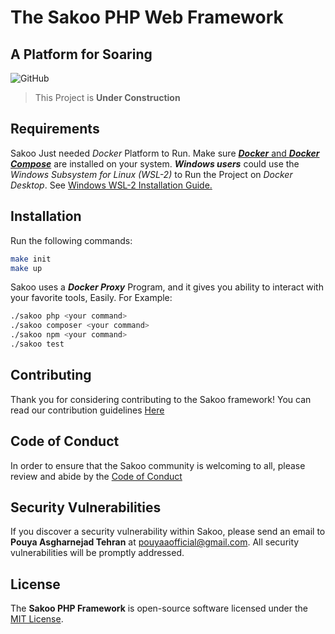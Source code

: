 # The Sakoo PHP Web Framework

## A Platform for Soaring
![GitHub](https://img.shields.io/github/license/sakoo-dev/framework-php)

> This Project is **Under Construction**

## Requirements
Sakoo Just needed _Docker_ Platform to Run.
Make sure [___Docker___ and ___Docker Compose___](https://docker.com) are installed on your system.
___Windows users___ could use the _Windows Subsystem for Linux (WSL-2)_ to Run the Project on _Docker Desktop_.
See [Windows WSL-2 Installation Guide.](https://docs.microsoft.com/en-us/windows/wsl/install-win10)

## Installation

Run the following commands: 
```bash
make init
make up
```
Sakoo uses a ___Docker Proxy___ Program, and it gives you ability to interact with your favorite tools, Easily.
For Example:
```bash
./sakoo php <your command>
./sakoo composer <your command>
./sakoo npm <your command>
./sakoo test
```

## Contributing
Thank you for considering contributing to the Sakoo framework! You can read our contribution guidelines [Here](.github/CONTRIBUTION.md)

## Code of Conduct
In order to ensure that the Sakoo community is welcoming to all, please review and abide by the [Code of Conduct](.github/CODE_OF_CONDUCT.md)

## Security Vulnerabilities
If you discover a security vulnerability within Sakoo, please send an email to **Pouya Asgharnejad Tehran** at [pouyaaofficial@gmail.com](mailto:pouyaaofficial@gmail.com).
All security vulnerabilities will be promptly addressed.

## License
The **Sakoo PHP Framework** is open-source software licensed under the [MIT License](LICENSE.md).
